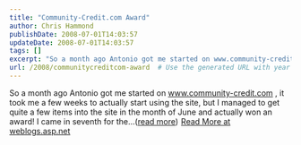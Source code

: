 ```yaml
---
title: "Community-Credit.com Award"
author: Chris Hammond
publishDate: 2008-07-01T14:03:57
updateDate: 2008-07-01T14:03:57
tags: []
excerpt: "So a month ago Antonio got me started on www.community-credit.com , it took me a few weeks to actually start using the site, but I managed to get quite a few items into the site in the month of June and actually won an award! I came in seventh for the...(read more)"
url: /2008/communitycreditcom-award  # Use the generated URL with year
---
```

So a month ago Antonio got me started on www.community-credit.com , it took me a few weeks to actually start using the site, but I managed to get quite a few items into the site in the month of June and actually won an award! I came in seventh for the...(<a href="https://weblogs.asp.net/christoc/archive/2008/07/01/community-credit-com-award.aspx">read more</a>)<img src="https://weblogs.asp.net/aggbug.aspx?PostID=6346253" width="1" height="1"> <a href="https://weblogs.asp.net/christoc/archive/2008/07/01/community-credit-com-award.aspx">Read More at weblogs.asp.net</a>
